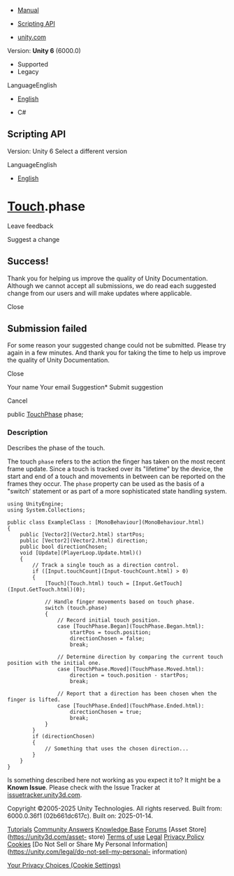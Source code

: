 [ ]()

  * [Manual](../Manual/index.html)
  * [Scripting API](../ScriptReference/index.html)

  * [unity.com](https://unity.com/)

Version: **Unity 6** (6000.0)

  * Supported
  * Legacy

LanguageEnglish

  * [English]()

  * C#

[ ](https://docs.unity3d.com)

## Scripting API

Version: Unity 6 Select a different version

LanguageEnglish

  * [English]()

#  [Touch](Touch.html).phase

Leave feedback

Suggest a change

## Success!

Thank you for helping us improve the quality of Unity Documentation. Although
we cannot accept all submissions, we do read each suggested change from our
users and will make updates where applicable.

Close

## Submission failed

For some reason your suggested change could not be submitted. Please <a>try
again</a> in a few minutes. And thank you for taking the time to help us
improve the quality of Unity Documentation.

Close

Your name Your email Suggestion* Submit suggestion

Cancel

[ ]()

public [TouchPhase](TouchPhase.html) phase;

### Description

Describes the phase of the touch.

The touch `phase` refers to the action the finger has taken on the most recent
frame update. Since a touch is tracked over its "lifetime" by the device, the
start and end of a touch and movements in between can be reported on the
frames they occur. The `phase` property can be used as the basis of a "switch'
statement or as part of a more sophisticated state handling system.

    
    
    using UnityEngine;
    using System.Collections;  
      
    public class ExampleClass : [MonoBehaviour](MonoBehaviour.html)
    {
        public [Vector2](Vector2.html) startPos;
        public [Vector2](Vector2.html) direction;
        public bool directionChosen;
        void [Update](PlayerLoop.Update.html)()
        {
            // Track a single touch as a direction control.
            if ([Input.touchCount](Input-touchCount.html) > 0)
            {
                [Touch](Touch.html) touch = [Input.GetTouch](Input.GetTouch.html)(0);  
      
                // Handle finger movements based on touch phase.
                switch (touch.phase)
                {
                    // Record initial touch position.
                    case [TouchPhase.Began](TouchPhase.Began.html):
                        startPos = touch.position;
                        directionChosen = false;
                        break;  
      
                    // Determine direction by comparing the current touch position with the initial one.
                    case [TouchPhase.Moved](TouchPhase.Moved.html):
                        direction = touch.position - startPos;
                        break;  
      
                    // Report that a direction has been chosen when the finger is lifted.
                    case [TouchPhase.Ended](TouchPhase.Ended.html):
                        directionChosen = true;
                        break;
                }
            }
            if (directionChosen)
            {
                // Something that uses the chosen direction...
            }
        }
    }
    

Is something described here not working as you expect it to? It might be a
**Known Issue**. Please check with the Issue Tracker at
[issuetracker.unity3d.com](https://issuetracker.unity3d.com).

Copyright ©2005-2025 Unity Technologies. All rights reserved. Built from:
6000.0.36f1 (02b661dc617c). Built on: 2025-01-14.

[Tutorials](https://unity3d.com/learn) [Community
Answers](https://answers.unity3d.com) [Knowledge
Base](https://support.unity3d.com/hc/en-us)
[Forums](https://forum.unity3d.com) [Asset Store](https://unity3d.com/asset-
store) [Terms of use](https://docs.unity3d.com/Manual/TermsOfUse.html)
[Legal](https://unity.com/legal) [Privacy
Policy](https://unity.com/legal/privacy-policy)
[Cookies](https://unity.com/legal/cookie-policy) [Do Not Sell or Share My
Personal Information](https://unity.com/legal/do-not-sell-my-personal-
information)

[Your Privacy Choices (Cookie Settings)](javascript:void\(0\);)

